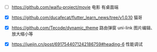 - [ ] https://github.com/waifu-project/movie 电影 有桌面端
- [x] https://github.com/ducafecat/flutter_learn_news/tree/v1.0.10 猫哥
- [x] https://github.com/Tecode/dynamic_theme 路由弹窗 uni-link 图片编辑、放大缩小等

- [x] https://juejin.cn/post/6917544071242186759#heading-6 性能调试
